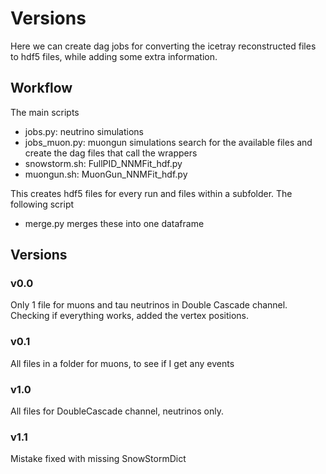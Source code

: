 # Versions

Here we can create dag jobs for converting the icetray reconstructed files to hdf5 files, while adding some extra information. 

## Workflow

The main scripts 
- jobs.py: neutrino simulations
- jobs_muon.py: muongun simulations 
search for the available files and create the dag files that call the wrappers
- snowstorm.sh: FullPID_NNMFit_hdf.py
- muongun.sh: MuonGun_NNMFit_hdf.py

This creates hdf5 files for every run and files within a subfolder. The following script
- merge.py
merges these into one dataframe

## Versions

### v0.0

Only 1 file for muons and tau neutrinos in Double Cascade channel. Checking if everything works, added the vertex positions.

### v0.1

All files in a folder for muons, to see if I get any events

### v1.0

All files for DoubleCascade channel, neutrinos only. 

### v1.1 

Mistake fixed with missing SnowStormDict